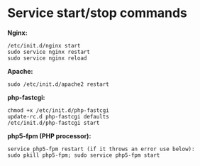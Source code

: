 # Service start/stop commands

**Nginx:**

	/etc/init.d/nginx start
	sudo service nginx restart
	sudo service nginx reload

**Apache:**

	sudo /etc/init.d/apache2 restart

**php-fastcgi:**

	chmod +x /etc/init.d/php-fastcgi
	update-rc.d php-fastcgi defaults
	/etc/init.d/php-fastcgi start

**php5-fpm (PHP processor):**

	service php5-fpm restart (if it throws an error use below):
	sudo pkill php5-fpm; sudo service php5-fpm start
